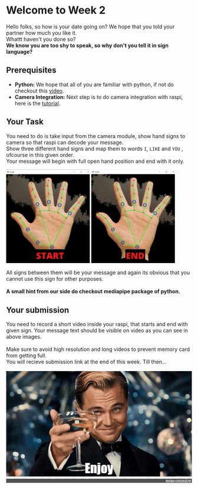 # Welcome to Week 2 
Hello folks, so how is your date going on? We hope that you told your partner how much you like it. 
<br>
Whattt haven't you done so? 
<br>
<b>We know you are too shy to speak, so why don't you tell it in sign language?</b>

## Prerequisites
- **Python:** We hope that all of you are familiar with python, if not do checkout this <a href="https://www.youtube.com/watch?v=rfscVS0vtbw">video</a>.
- **Camera Integration:** Next step is to do camera integration with raspi, here is the <a href="https://www.youtube.com/watch?v=VzYGDq0D1mw">tutorial</a>.

## Your Task
You need to do is take input from the camera module, show hand signs to camera so that raspi can decode your message. <br>
Show three different hand signs and map them to words `I`, `LIKE` and `YOU` , ofcourse in this given order. <br>
Your message will begin with full open hand position and end with it only.

<p>
  <img src="media/1.png" alt="" width="45%"/>
  <img src="media/2.png" alt="" width="45%"/>
</p>

All signs between them will be your message and again its obvious that you cannot use this sign for other purposes.
<br><br>
**A small hint from our side do checkout mediapipe package of python.**

## Your submission
You need to record a short video inside your raspi, that starts and end with given sign. Your message text should be visible on video as you can see in above images.<br> <br>
Make sure to avoid high resolution and long videos to prevent memory card from getting full. <br>
You will recieve submission link at the end of this week. Till then...
<br> <br>
<img src="media/enjoy.jpg" alt=""/>
